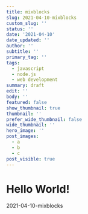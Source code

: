 ```yaml
---
title: mixblocks
slug: 2021-04-10-mixblocks
custom_slug: ''
status: ''
date: '2021-04-10'
date_updated: ''
author: ''
subtitle: ''
primary_tag: ''
tags:
  - javascript
  - node.js
  - web development
summary: draft
edit: ''
body: ''
featured: false
show_thumbnail: true
thumbnail: ''
prefer_wide_thumbnail: false
wide_thumbnail: ''
hero_image: ''
post_images:
  - a
  - b
  - c
post_visible: true
---
```

# Hello World!
2021-04-10-mixblocks